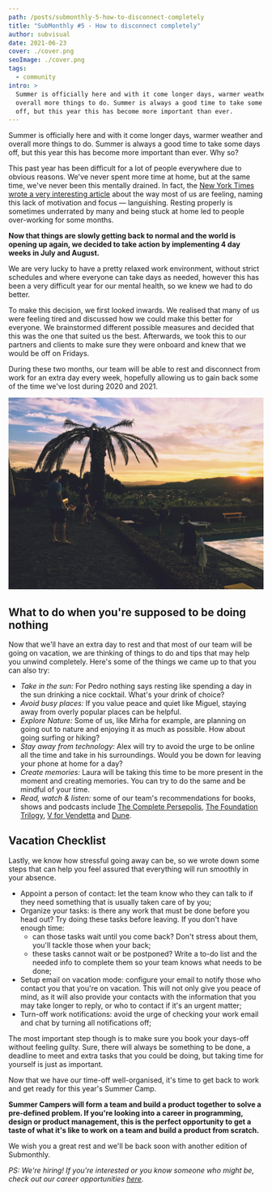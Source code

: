 ```yaml
---
path: /posts/submonthly-5-how-to-disconnect-completely
title: "SubMonthly #5 - How to disconnect completely"
author: subvisual
date: 2021-06-23
cover: ./cover.png
seoImage: ./cover.png
tags:
  - community
intro: >
  Summer is officially here and with it come longer days, warmer weather and
  overall more things to do. Summer is always a good time to take some days
  off, but this year this has become more important than ever.
---
```



Summer is officially here and with it come longer days, warmer weather and
overall more things to do. Summer is always a good time to take some days off,
but this year this has become more important than ever.  Why so? 

This past year has been difficult for a lot of people everywhere due to obvious
reasons. We've never spent more time at home, but at the same time, we've never
been this mentally drained. In fact, the [New York Times wrote a very
interesting article][languishing] about the way most of us are feeling, naming this lack of
motivation and focus — languishing.  Resting properly is sometimes underrated
by many and being stuck at home led to people over-working for some months. 

**Now that things are slowly getting back to normal and the world is opening up
again, we decided to take action by implementing 4 day weeks in July and
August.**

We are very lucky to have a pretty relaxed work environment, without strict
schedules and where everyone can take days as needed, however this has been a
very difficult year for our mental health, so we knew we had to do better.

To make this decision, we first looked inwards. We realised that many of us
were feeling tired and discussed how we could make this better for everyone. We
brainstormed different possible measures and decided that this was the one that
suited us the best. Afterwards, we took this to our partners and clients to
make sure they were onboard and knew that we would be off on Fridays.

During these two months, our team will be able to rest and disconnect from work
for an extra day every week, hopefully allowing us to gain back some of the
time we've lost during 2020 and 2021.

![](./retreat.jpg)


## What to do when you're supposed to be doing nothing

Now that we'll have an extra day to rest and that most of our team will be
going on vacation, we are thinking of things to do and tips that may help you
unwind completely. Here's some of the things we came up to that you can also
try: 

* _Take in the sun:_ For Pedro nothing says resting like spending a day in the
  sun drinking a nice cocktail. What's your drink of choice? 
* _Avoid busy places:_ If you value peace and quiet like Miguel, staying away
  from overly popular places can be helpful. 
* _Explore Nature:_ Some of us, like Mirha for example, are planning on going
  out to nature and enjoying it as much as possible. How about going surfing or
  hiking? 
* _Stay away from technology:_ Alex will try to avoid the urge to be online all
  the time and take in his surroundings. Would you be down for leaving your
  phone at home for a day? 
* _Create memories:_ Laura will be taking this time to be more present in the
  moment and creating memories. You can try to do the same and be mindful of
  your time.
* _Read, watch & listen:_ some of our team's recommendations for books, shows
  and podcasts include [The Complete Persepolis], [The Foundation Trilogy], [V
  for Vendetta] and [Dune].


## Vacation Checklist

Lastly, we know how stressful going away can be, so we wrote down some steps
that can help you feel assured that everything will run smoothly in your
absence. 

* Appoint a person of contact: let the team know who they can talk to if they
  need something that is usually taken care of by you; 
* Organize your tasks: is there any work that must be done before you head out?
  Try doing these tasks before leaving. If you don't have enough time:
  * can those tasks wait until you come back? Don't stress about them, you'll
    tackle those when your back;  
  * these tasks cannot wait or be postponed? Write a to-do list and the needed
    info to complete them so your team knows what needs to be done;
* Setup email on vacation mode: configure your email to notify those who
  contact you that you're on vacation. This will not only give you peace of
  mind, as it will also provide your contacts with the information that you may
  take longer to reply, or who to contact if it's an urgent matter; 
* Turn-off work notifications: avoid the urge of checking your work email and
  chat by turning all notifications off; 


The most important step though is to make sure you book your days-off without
feeling guilty. Sure, there will always be something to be done, a deadline to
meet and extra tasks that you could be doing, but taking time for yourself is
just as important. 

Now that we have our time-off well-organised, it's time to get back to work and
get ready for this year's Summer Camp.

**Summer Campers will form a team and build a product together to solve a
pre-defined problem. If you're looking into a career in programming, design or
product management, this is the perfect opportunity to get a taste of what it's
like to work on a team and build a product from scratch.**

We wish you a great rest and we'll be back soon with another edition of
Submonthly.

_PS: We're hiring! If you're interested or you know someone who might be, check
out our career opportunities [here](https://jobs.subvisual.com/)._


[languishing]: https://www.nytimes.com/2021/04/19/well/mind/covid-mental-health-languishing.html
[The Complete Persepolis]: https://www.goodreads.com/book/show/991197.The_Complete_Persepolis
[The Foundation Trilogy]: https://www.goodreads.com/book/show/46654.The_Foundation_Trilogy
[V for Vendetta]: https://www.goodreads.com/book/show/5805.V_for_Vendetta
[Dune]: https://www.goodreads.com/book/show/44767458-dune
